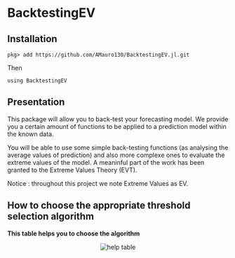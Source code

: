 # BacktestingEV

## Installation

```
pkg> add https://github.com/AMauro130/BacktestingEV.jl.git
```
Then
```
using BacktestingEV
```


## Presentation

This package will allow you to back-test your forecasting model.
We provide you a certain amount of functions to be applied to a prediction model within the known data.

You will be able to use some simple back-testing functions (as analysing the average values of prediction) and also more complexe ones to evaluate the extreme values of the model.
A meaninful part of the work has been granted to the Extreme Values Theory (EVT).

Notice : throughout this project we note Extreme Values as EV.


## How to choose the appropriate threshold selection algorithm

**This table helps you to choose the algorithm**


<div id="header" align="center">
	<img src="https://user-images.githubusercontent.com/92920225/180974919-b05b1df7-ec06-45cf-812f-794a0ccb2595.png" alt="help table">
</div>

